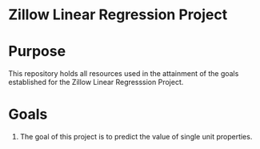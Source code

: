 # Zillow Linear Regression Project

# Purpose
This repository holds all resources used in the attainment of the goals established for the Zillow Linear Regresssion Project.

# Goals
1. The goal of this project is to predict the value of single unit properties.